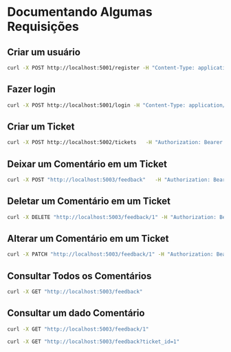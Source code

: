 # Documentando Algumas Requisições

## Criar um usuário

```bash
curl -X POST http://localhost:5001/register -H "Content-Type: application/json" -d '{"name": "João Silva", "email": "joao@example.com", "password": "senhaSegura123", "role": "user", "documentType": "cpf", "document": "12345678900"}'
```

## Fazer login

```bash
curl -X POST http://localhost:5001/login -H "Content-Type: application/json" -d '{"email": "joao@example.com", "password": "senhaSegura123"}'
```

## Criar um Ticket

```bash
curl -X POST http://localhost:5002/tickets   -H "Authorization: Bearer ${TOKEN}"   -F "title=buraco"   -F "description=buraco na rua"   -F "address=Rua Exemplo, 123"
```

## Deixar um Comentário em um Ticket

```bash
curl -X POST "http://localhost:5003/feedback"   -H "Authorization: Bearer ${TOKEN}" -H "Content-Type: application/json" -d '{ "ticket_id": 1, "user_id": 3, "content": "Este buraco está muito grande, precisa de atenção urgente."}'
```

## Deletar um Comentário em um Ticket

```bash
curl -X DELETE "http://localhost:5003/feedback/1" -H "Authorization: Bearer ${TOKEN}"
```

## Alterar um Comentário em um Ticket

```bash
curl -X PATCH "http://localhost:5003/feedback/1" -H "Authorization: Bearer ${TOKEN}"  -H "Content-Type: application/json"   -d '{"content": "O buraco aumentou ainda mais de tamanho."}'
```

## Consultar Todos os Comentários

```bash
curl -X GET "http://localhost:5003/feedback"
```

## Consultar um dado Comentário

```bash
curl -X GET "http://localhost:5003/feedback/1"

curl -X GET "http://localhost:5003/feedback?ticket_id=1"
```
